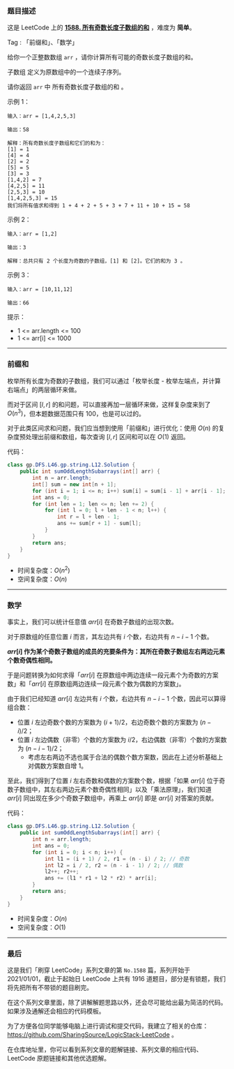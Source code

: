### 题目描述

这是 LeetCode 上的 **[1588. 所有奇数长度子数组的和](https://leetcode-cn.com/problems/sum-of-all-odd-length-subarrays/solution/gong-shui-san-xie-yi-ti-shuang-jie-qian-18jq3/)** ，难度为 **简单**。

Tag : 「前缀和」、「数学」



给你一个正整数数组 `arr` ，请你计算所有可能的奇数长度子数组的和。

子数组 定义为原数组中的一个连续子序列。

请你返回 `arr` 中 所有奇数长度子数组的和 。

示例 1：
```
输入：arr = [1,4,2,5,3]

输出：58

解释：所有奇数长度子数组和它们的和为：
[1] = 1
[4] = 4
[2] = 2
[5] = 5
[3] = 3
[1,4,2] = 7
[4,2,5] = 11
[2,5,3] = 10
[1,4,2,5,3] = 15
我们将所有值求和得到 1 + 4 + 2 + 5 + 3 + 7 + 11 + 10 + 15 = 58
```
示例 2：
```
输入：arr = [1,2]

输出：3

解释：总共只有 2 个长度为奇数的子数组，[1] 和 [2]。它们的和为 3 。
```
示例 3：
```
输入：arr = [10,11,12]

输出：66
```

提示：
* 1 <= arr.length <= 100
* 1 <= arr[i] <= 1000

---

### 前缀和 

枚举所有长度为奇数的子数组，我们可以通过「枚举长度 - 枚举左端点，并计算右端点」的两层循环来做。

而对于区间 $[l, r]$ 的和问题，可以直接再加一层循环来做，这样复杂度来到了 $O(n^3)$，但本题数据范围只有 $100$，也是可以过的。

对于此类区间求和问题，我们应当想到使用「前缀和」进行优化：使用 $O(n)$ 的复杂度预处理出前缀和数组，每次查询 $[l, r]$ 区间和可以在 $O(1)$ 返回。

代码：
```Java
class gp.DFS.L46.gp.string.L12.Solution {
    public int sumOddLengthSubarrays(int[] arr) {
        int n = arr.length;
        int[] sum = new int[n + 1];
        for (int i = 1; i <= n; i++) sum[i] = sum[i - 1] + arr[i - 1];
        int ans = 0;
        for (int len = 1; len <= n; len += 2) {
            for (int l = 0; l + len - 1 < n; l++) {
                int r = l + len - 1;
                ans += sum[r + 1] - sum[l];
            }
        }
        return ans;
    }
}
```
* 时间复杂度：$O(n^2)$
* 空间复杂度：$O(n)$

----

### 数学

事实上，我们可以统计任意值 $arr[i]$ 在奇数子数组的出现次数。

对于原数组的任意位置 $i$ 而言，其左边共有 $i$ 个数，右边共有 $n - i - 1$ 个数。

**$arr[i]$ 作为某个奇数子数组的成员的充要条件为：其所在奇数子数组左右两边元素个数奇偶性相同。**

于是问题转换为如何求得「$arr[i]$ 在原数组中两边连续一段元素个为奇数的方案数」和「$arr[i]$ 在原数组两边连续一段元素个数为偶数的方案数」。

由于我们已经知道 $arr[i]$ 左边共有 $i$ 个数，右边共有 $n - i - 1$ 个数，因此可以算得组合数：

* 位置 $i$ 左边奇数个数的方案数为 $(i + 1) / 2$，右边奇数个数的方案数为 $(n - i) / 2$；
* 位置 $i$ 左边偶数（非零）个数的方案数为 $i / 2$，右边偶数（非零）个数的方案数为 $(n - i - 1) / 2$；
    * 考虑左右两边不选也属于合法的偶数个数方案数，因此在上述分析基础上对偶数方案数自增 $1$。

至此，我们得到了位置 $i$ 左右奇数和偶数的方案数个数，根据「如果 $arr[i]$ 位于奇数子数组中，其左右两边元素个数奇偶性相同」以及「乘法原理」，我们知道 $arr[i]$ 同出现在多少个奇数子数组中，再乘上 $arr[i]$ 即是 $arr[i]$ 对答案的贡献。

代码：
```Java
class gp.DFS.L46.gp.string.L12.Solution {
    public int sumOddLengthSubarrays(int[] arr) {
        int n = arr.length;
        int ans = 0;
        for (int i = 0; i < n; i++) {
            int l1 = (i + 1) / 2, r1 = (n - i) / 2; // 奇数
            int l2 = i / 2, r2 = (n - i - 1) / 2; // 偶数
            l2++; r2++;
            ans += (l1 * r1 + l2 * r2) * arr[i];
        }
        return ans;
    }
}
```
* 时间复杂度：$O(n)$
* 空间复杂度：$O(1)$

---

### 最后

这是我们「刷穿 LeetCode」系列文章的第 `No.1588` 篇，系列开始于 2021/01/01，截止于起始日 LeetCode 上共有 1916 道题目，部分是有锁题，我们将先把所有不带锁的题目刷完。

在这个系列文章里面，除了讲解解题思路以外，还会尽可能给出最为简洁的代码。如果涉及通解还会相应的代码模板。

为了方便各位同学能够电脑上进行调试和提交代码，我建立了相关的仓库：https://github.com/SharingSource/LogicStack-LeetCode 。

在仓库地址里，你可以看到系列文章的题解链接、系列文章的相应代码、LeetCode 原题链接和其他优选题解。


